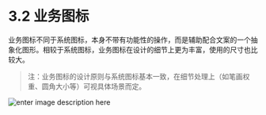 # 3.2 业务图标

业务图标不同于系统图标，本身不带有功能性的操作，而是辅助配合文案的一个抽象化图形。相较于系统图标，业务图标在设计的细节上更为丰富，使用的尺寸也比较大。
>注：业务图标的设计原则与系统图标基本一致，在细节处理上（如笔画权重、圆角大小等）可视具体场景而定。

![enter image description here](https://zos.alipayobjects.com/rmsportal/sBoyTTymmdhEuYUPEGAd.png)
